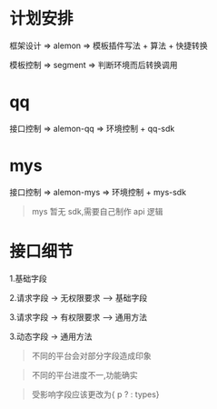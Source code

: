 # 计划安排

框架设计 => alemon => 模板插件写法 + 算法 + 快捷转换

模板控制 => segment => 判断环境而后转换调用

# qq

接口控制 => alemon-qq => 环境控制 + qq-sdk

# mys

接口控制 => alemon-mys => 环境控制 + mys-sdk

> mys 暂无 sdk,需要自己制作 api 逻辑

# 接口细节

1.基础字段

2.请求字段 -> 无权限要求 --> 基础字段

3.请求字段 -> 有权限要求 --> 通用方法

3.动态字段 -> 通用方法

> 不同的平台会对部分字段造成印象

> 不同的平台进度不一,功能确实

> 受影响字段应该更改为{ p ? : types}
